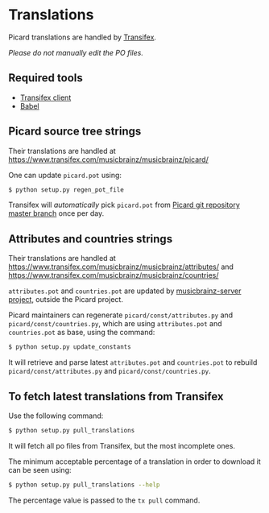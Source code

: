 Translations
============

Picard translations are handled by [Transifex](https://www.transifex.com).

_Please do not manually edit the PO files._

Required tools
--------------

* [Transifex client](https://developers.transifex.com/docs/cli)
* [Babel](https://babel.pocoo.org/)


Picard source tree strings
--------------------------

Their translations are handled at <https://www.transifex.com/musicbrainz/musicbrainz/picard/>

One can update `picard.pot` using:
```bash
$ python setup.py regen_pot_file
```

Transifex will _automatically_ pick `picard.pot` from [Picard git repository master branch](https://github.com/metabrainz/picard/tree/master) once per day.


Attributes and countries strings
--------------------------------

Their translations are handled at <https://www.transifex.com/musicbrainz/musicbrainz/attributes/> and <https://www.transifex.com/musicbrainz/musicbrainz/countries/>

`attributes.pot` and `countries.pot` are updated by [musicbrainz-server project](https://github.com/metabrainz/musicbrainz-server), outside the Picard project.

Picard maintainers can regenerate `picard/const/attributes.py` and `picard/const/countries.py`, which are using `attributes.pot` and `countries.pot` as base, using the command:
```bash
$ python setup.py update_constants
```
It will retrieve and parse latest `attributes.pot` and `countries.pot` to rebuild `picard/const/attributes.py` and `picard/const/countries.py`.


To fetch latest translations from Transifex
-------------------------------------------

Use the following command:

```bash
$ python setup.py pull_translations
```

It will fetch all po files from Transifex, but the most incomplete ones.

The minimum acceptable percentage of a translation in order to download it can be seen using:
```bash
$ python setup.py pull_translations --help
```
The percentage value is passed to the `tx pull` command.
